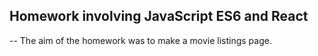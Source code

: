 ## Homework involving JavaScript ES6 and React
-- The aim of the homework was to make a movie listings page.
